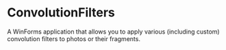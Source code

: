 # ConvolutionFilters
A WinForms application that allows you to apply various (including custom) convolution filters to photos or their fragments.

